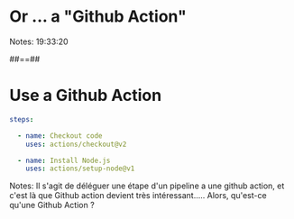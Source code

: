 <!-- .slide: class="transition sfeir-bg-red" -->

# Or ... a "Github Action"

Notes: 19:33:20

##==##
<!-- .slide: class="with-code" -->
# Use a Github Action
```yaml
steps:

  - name: Checkout code
    uses: actions/checkout@v2

  - name: Install Node.js
    uses: actions/setup-node@v1
```
<!-- .element: class="big-code" -->

Notes: Il s'agit de déléguer une étape d'un pipeline a une github action, et c'est là que Github action devient très intéressant..... Alors, qu'est-ce qu'une Github Action ? 


